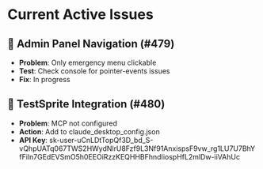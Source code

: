 # Current Active Issues

## 🔴 Admin Panel Navigation (#479)
- **Problem**: Only emergency menu clickable
- **Test**: Check console for pointer-events issues
- **Fix**: In progress

## 🔴 TestSprite Integration (#480)
- **Problem**: MCP not configured
- **Action**: Add to claude_desktop_config.json
- **API Key**: sk-user-uCnLDtTopQf3D_bd_S-vQhpUATq067TWS2HWydNlrU8Fzf9L3Nf91AnxispsF9vw_rg1LU7U7BhYfFiln7GEdEVSmO5h0EEOiRzzKEQHHBFhndIiospHfL2mlDw-iiVAhUc

